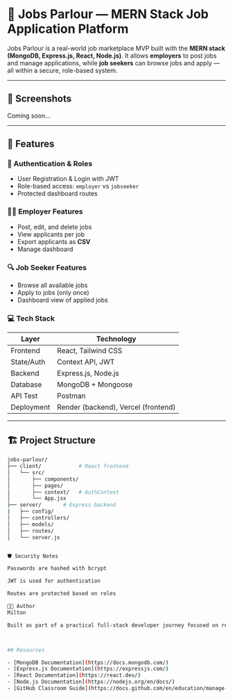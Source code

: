 # 💼 Jobs Parlour — MERN Stack Job Application Platform

Jobs Parlour is a real-world job marketplace MVP built with the **MERN stack (MongoDB, Express.js, React, Node.js)**. It allows **employers** to post jobs and manage applications, while **job seekers** can browse jobs and apply — all within a secure, role-based system.

---

## 📸 Screenshots

Coming soon... 

---

## 🚀 Features

### 👥 Authentication & Roles
- User Registration & Login with JWT
- Role-based access: `employer` vs `jobseeker`
- Protected dashboard routes

### 🧑‍💼 Employer Features
- Post, edit, and delete jobs
- View applicants per job
- Export applicants as **CSV**
- Manage dashboard

### 🔍 Job Seeker Features
- Browse all available jobs
- Apply to jobs (only once)
- Dashboard view of applied jobs 

### 💻 Tech Stack

| Layer      | Technology           |
|------------|----------------------|
| Frontend   | React, Tailwind CSS  |
| State/Auth | Context API, JWT     |
| Backend    | Express.js, Node.js  |
| Database   | MongoDB + Mongoose   |
| API Test   | Postman              |
| Deployment | Render (backend), Vercel (frontend) |

---

## 🏗️ Project Structure

```bash
jobs-parlour/
├── client/            # React frontend
│   └── src/
│       ├── components/
│       ├── pages/
│       ├── context/   # AuthContext
│       └── App.jsx
├── server/       # Express backend
|   ├── config/        
│   ├── controllers/
│   ├── models/
│   ├── routes/
│   └── server.js


🛡️ Security Notes

Passwords are hashed with bcrypt

JWT is used for authentication

Routes are protected based on roles

👨‍💻 Author
Milton

Built as part of a practical full-stack developer journey focused on real-world systems.



## Resources

- [MongoDB Documentation](https://docs.mongodb.com/)
- [Express.js Documentation](https://expressjs.com/)
- [React Documentation](https://react.dev/)
- [Node.js Documentation](https://nodejs.org/en/docs/)
- [GitHub Classroom Guide](https://docs.github.com/en/education/manage-coursework-with-github-classroom) 
